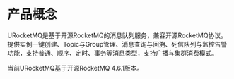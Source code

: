 
# 产品概念

URocketMQ是基于开源RocketMQ的消息队列服务，兼容开源RocketMQ协议。提供实例⼀键创建、Topic与Group管理、消息查询与回溯、死信队列与监控告警功能，⽀持普通、顺序、定时、事务等消息类型，⽀持⼴播与集群消费模式。

当前URocketMQ基于开源RocketMQ 4.6.1版本。
